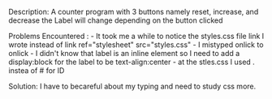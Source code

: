 Description: A counter program with 3 buttons namely reset, increase, and decrease the Label will change depending on the button clicked

Problems Encountered : - It took me a while to notice the styles.css file link I wrote <script src="styles.css"></script> instead of link ref="stylesheet" src="styles.css"
                       - I mistyped onlick to onlick
                       - I didn't know that label is an inline element so I need to add a display:block for the label to be text-align:center
                       - at the stles.css I used . instea of # for ID

Solution: I have to becareful about my typing and need to study css more.

